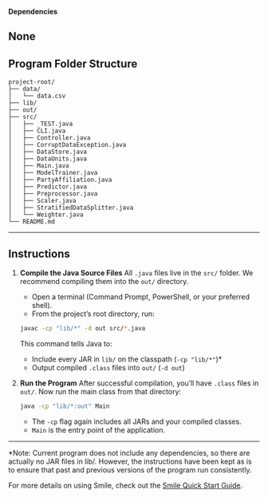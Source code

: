 **Dependencies**

None
---

## Program Folder Structure

```
project-root/
├── data/
│   └── data.csv
├── lib/
├── out/
├── src/
│   ├── _TEST.java
│   ├── CLI.java
│   ├── Controller.java
│   ├── CorruptDataException.java
│   ├── DataStore.java
│   ├── DataUnits.java
│   ├── Main.java
│   ├── ModelTrainer.java
│   ├── PartyAffiliation.java
│   ├── Predictor.java
│   ├── Preprocessor.java
│   ├── Scaler.java
│   ├── StratifiedDataSplitter.java
│   └── Weighter.java
└── README.md
```

---

## Instructions

1. **Compile the Java Source Files**
   All `.java` files live in the `src/` folder. We recommend compiling them into the `out/` directory.

   * Open a terminal (Command Prompt, PowerShell, or your preferred shell).
   * From the project’s root directory, run:

   ```bash
   javac -cp "lib/*" -d out src/*.java
   ```

   This command tells Java to:

   * Include every JAR in `lib/` on the classpath (`-cp "lib/*"`)*
   * Output compiled `.class` files into `out/` (`-d out`)

2. **Run the Program**
   After successful compilation, you’ll have `.class` files in `out/`. Now run the main class from that directory:

   ```bash
   java -cp "lib/*:out" Main
   ```

   * The `-cp` flag again includes all JARs and your compiled classes.
   * `Main` is the entry point of the application.

---
*Note: Current program does not include any dependencies, so there are actually
no JAR files in lib/. However, the instructions have been kept as is to ensure that
past and previous versions of the program run consistently.

For more details on using Smile, check out the [Smile Quick Start Guide](https://haifengl.github.io/quickstart.html).
